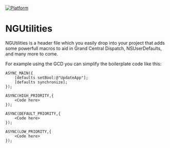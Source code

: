 [![Platform](https://img.shields.io/cocoapods/p/Alamofire.svg?style=flat)](https://github.com/nunojfg/NGUtilites)

# NGUtilities

NGUtilities is a header file which you easily drop into your project that adds some powerfull macros to aid in Grand Central Dispatch, NSUserDefaults, and many more to come.

For example using the GCD you can simplify the boilerplate code like this:

    ASYNC_MAIN({
        [defaults setBool:@"UpdateApp"];
        [defaults synchronize];
    });
    
    ASYNC(HIGH_PRIORITY,{
        <Code here>
    });
    
    ASYNC(DEFAULT_PRIORITY,{
        <Code here>
    });
    
    ASYNC(LOW_PRIORITY,{
        <Code here>
    });
